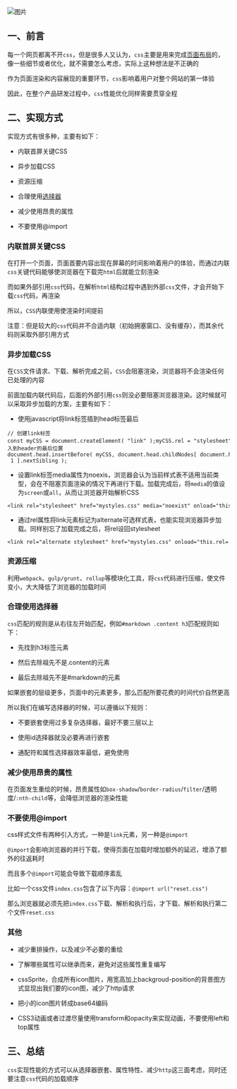 ![图片](https://img-blog.csdnimg.cn/img_convert/e90a8ee2e4340dbfe1290cd49f53c051.png)

## 一、前言

每一个网页都离不开`css`，但是很多人又认为，`css`主要是用来完成[页面布局](https://so.csdn.net/so/search?q=%E9%A1%B5%E9%9D%A2%E5%B8%83%E5%B1%80&spm=1001.2101.3001.7020)的，像一些细节或者优化，就不需要怎么考虑，实际上这种想法是不正确的

作为页面渲染和内容展现的重要环节，`css`影响着用户对整个网站的第一体验

因此，在整个产品研发过程中，`css`性能优化同样需要贯穿全程

## 二、实现方式

实现方式有很多种，主要有如下：

-   内联首屏关键CSS
    
-   异步加载CSS
    
-   资源压缩
    
-   合理使用[选择器](https://so.csdn.net/so/search?q=%E9%80%89%E6%8B%A9%E5%99%A8&spm=1001.2101.3001.7020)
    
-   减少使用昂贵的属性
    
-   不要使用@import
    

### 内联首屏关键CSS

在打开一个页面，页面首要内容出现在屏幕的时间影响着用户的体验，而通过内联`css`关键代码能够使浏览器在下载完`html`后就能立刻渲染

而如果外部引用`css`代码，在解析`html`结构过程中遇到外部`css`文件，才会开始下载`css`代码，再渲染

所以，`CSS`内联使用使渲染时间提前

注意：但是较大的`css`代码并不合适内联（初始拥塞窗口、没有缓存），而其余代码则采取外部引用方式

### 异步加载CSS

在`CSS`文件请求、下载、解析完成之前，`CSS`会阻塞渲染，浏览器将不会渲染任何已处理的内容

前面加载内联代码后，后面的外部引用`css`则没必要阻塞浏览器渲染。这时候就可以采取异步加载的方案，主要有如下：

-   使用javascript将link标签插到head标签最后
    

```cobol
// 创建link标签const myCSS = document.createElement( "link" );myCSS.rel = "stylesheet";myCSS.href = "mystyles.css";// 插入到header的最后位置document.head.insertBefore( myCSS, document.head.childNodes[ document.head.childNodes.length - 1 ].nextSibling );
```

-   设置link标签media属性为noexis，浏览器会认为当前样式表不适用当前类型，会在不阻塞页面渲染的情况下再进行下载。加载完成后，将`media`的值设为`screen`或`all`，从而让浏览器开始解析CSS
    

```cobol
<link rel="stylesheet" href="mystyles.css" media="noexist" onload="this.media='all'">
```

-   通过rel属性将link元素标记为alternate可选样式表，也能实现浏览器异步加载。同样别忘了加载完成之后，将rel设回stylesheet
    

```cobol
<link rel="alternate stylesheet" href="mystyles.css" onload="this.rel='stylesheet'">
```

### 资源压缩

利用`webpack`、`gulp/grunt`、`rollup`等模块化工具，将`css`代码进行压缩，使文件变小，大大降低了浏览器的加载时间

### 合理使用选择器

`css`匹配的规则是从右往左开始匹配，例如`#markdown .content h3`匹配规则如下：

-   先找到h3标签元素
    
-   然后去除祖先不是.content的元素
    
-   最后去除祖先不是#markdown的元素
    

如果嵌套的层级更多，页面中的元素更多，那么匹配所要花费的时间代价自然更高

所以我们在编写选择器的时候，可以遵循以下规则：

-   不要嵌套使用过多复杂选择器，最好不要三层以上
    
-   使用id选择器就没必要再进行嵌套
    
-   通配符和属性选择器效率最低，避免使用
    

### 减少使用昂贵的属性

在页面发生重绘的时候，昂贵属性如`box-shadow`/`border-radius`/`filter`/透明度/`:nth-child`等，会降低浏览器的渲染性能

### 不要使用@import

css样式文件有两种引入方式，一种是`link`元素，另一种是`@import`

`@import`会影响浏览器的并行下载，使得页面在加载时增加额外的延迟，增添了额外的往返耗时

而且多个`@import`可能会导致下载顺序紊乱

比如一个css文件`index.css`包含了以下内容：`@import url("reset.css")`

那么浏览器就必须先把`index.css`下载、解析和执行后，才下载、解析和执行第二个文件`reset.css`

### 其他

-   减少重排操作，以及减少不必要的重绘
    
-   了解哪些属性可以继承而来，避免对这些属性重复编写
    
-   cssSprite，合成所有icon图片，用宽高加上backgroud-position的背景图方式显现出我们要的icon图，减少了http请求
    
-   把小的icon图片转成base64编码
    
-   CSS3动画或者过渡尽量使用transform和opacity来实现动画，不要使用left和top属性
    

## 三、总结

`css`实现性能的方式可以从选择器嵌套、属性特性、减少`http`这三面考虑，同时还要注意`css`代码的加载顺序